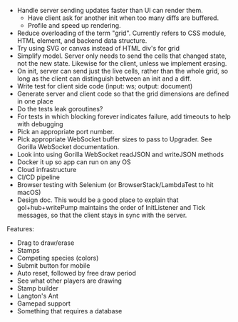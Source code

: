 - Handle server sending updates faster than UI can render them.
  - Have client ask for another init when too many diffs are buffered.
  - Profile and speed up rendering.
- Reduce overloading of the term "grid". Currently refers to CSS module, HTML element, and backend data structure.
- Try using SVG or canvas instead of HTML div's for grid
- Simplify model. Server only needs to send the cells that changed state, not the new state. Likewise for the client, unless we implement erasing.
- On init, server can send just the live cells, rather than the whole grid, so long as the client can distinguish between an init and a diff.
- Write test for client side code (input: ws; output: document)
- Generate server and client code so that the grid dimensions are defined in one place
- Do the tests leak goroutines?
- For tests in which blocking forever indicates failure, add timeouts to help with debugging
- Pick an appropriate port number.
- Pick appropriate WebSocket buffer sizes to pass to Upgrader. See Gorilla WebSocket documentation.
- Look into using Gorilla WebSocket readJSON and writeJSON methods
- Docker it up so app can run on any OS
- Cloud infrastructure
- CI/CD pipeline
- Browser testing with Selenium (or BrowserStack/LambdaTest to hit macOS)
- Design doc. This would be a good place to explain that gol+hub+writePump maintains the order of InitListener and Tick messages, so that the client stays in sync with the server.

Features:

- Drag to draw/erase
- Stamps
- Competing species (colors)
- Submit button for mobile
- Auto reset, followed by free draw period
- See what other players are drawing
- Stamp builder
- Langton's Ant
- Gamepad support
- Something that requires a database
